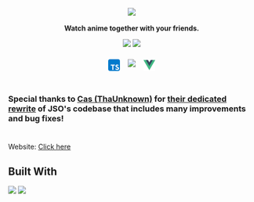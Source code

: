 <p align="center"><img src="https://user-images.githubusercontent.com/25076630/124389427-e2520600-dc9b-11eb-88a9-150a0e372899.png" height="50"></p>
<p align="center" style="font-weight: bold;">Watch anime together with your friends.</p>

<p align="center">
	<a href="https://github.com/GizmoDevelopment/ramune/actions"><img src="https://img.shields.io/github/workflow/status/GizmoDevelopment/ramune/Build?label=Build"></a>
	<a href="https://discord.gg/DHKjwQY"><img src="https://img.shields.io/discord/246369359705014272?color=%236E85D2&label=Discord&logo=discord&logoColor=white"></a>
</p>

<div align="center" style="display: inline-flex; width: 100%; justify-content: center; align-items: center;">
	<img height="24" src="https://raw.githubusercontent.com/github/explore/80688e429a7d4ef2fca1e82350fe8e3517d3494d/topics/typescript/typescript.png" style="border-radius: 4px; margin: .5rem;">
	<img height="24" src="https://vitejs.dev/logo.svg" style="margin: .5rem;">
	<img height="24" src="https://raw.githubusercontent.com/github/explore/80688e429a7d4ef2fca1e82350fe8e3517d3494d/topics/vue/vue.png"  style="margin: .5rem;">
</div>

#

### Special thanks to [Cas (ThaUnknown)](https://github.com/ThaUnknown) for [their dedicated rewrite](https://github.com/ThaUnknown/JavascriptSubtitlesOctopus) of JSO's codebase that includes many improvements and bug fixes!

#

Website: [Click here](https:///ramune.gizmo.moe)

## Built With
<img src="https://img.shields.io/badge/Vue.js-35495E?style=for-the-badge&logo=vue.js&logoColor=4FC08D">
<img src="https://img.shields.io/badge/TypeScript-007ACC?style=for-the-badge&logo=typescript&logoColor=white">

<br></br>

